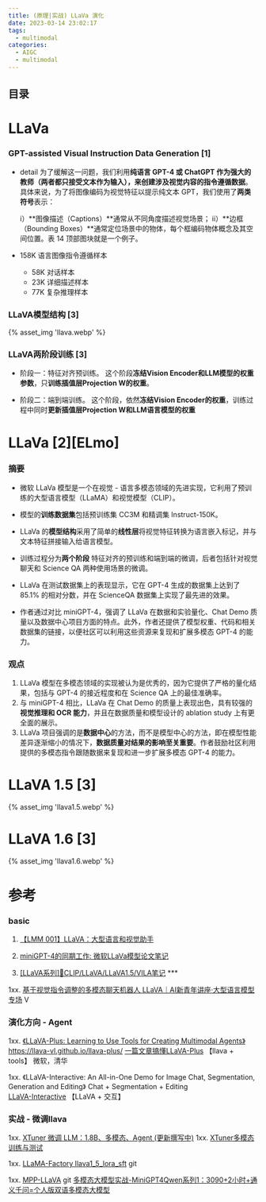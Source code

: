 ```yaml
---
title: (原理|实战) LLaVa 演化
date: 2023-03-14 23:02:17
tags:
  - multimodal
categories:
  - AIGC  
  - multimodal
---
```


<p></p>
<!-- more -->

## 目录
<!-- toc -->

# LLaVa
### GPT-assisted Visual Instruction Data Generation [1]
+ detail
  为了缓解这一问题，我们利用**纯语言 GPT-4 或 ChatGPT 作为强大的教师（两者都只接受文本作为输入），来创建涉及视觉内容的指令遵循数据**。具体来说，为了将图像编码为视觉特征以提示纯文本 GPT，我们使用了**两类符号**表示：

    i）**图像描述（Captions）**通常从不同角度描述视觉场景；
    ii）**边框（Bounding Boxes）**通常定位场景中的物体，每个框编码物体概念及其空间位置。表 14 顶部图块就是一个例子。


+ 158K   语言图像指令遵循样本
  + 58K  对话样本
  + 23K  详细描述样本 
  + 77K  复杂推理样本


### LLaVA模型结构 [3]
{% asset_img  'llava.webp' %}


### LLaVA两阶段训练 [3] 
+ 阶段一：特征对齐预训练。
  这个阶段**冻结Vision Encoder和LLM模型的权重参数**，只**训练插值层Projection W的权重**。
  
+ 阶段二：端到端训练。
  这个阶段，依然**冻结Vision Encoder的权重**，训练过程中同时**更新插值层Projection W和LLM语言模型的权重**
  

# LLaVa [2][ELmo]

### 摘要
+ 微软 LLaVa 模型是一个在视觉 - 语言多模态领域的先进实现，它利用了预训练的大型语言模型（LLaMA）和视觉模型（CLIP）。

+ 模型的**训练数据集**包括预训练集 CC3M 和精调集 Instruct-150K。

+ LLaVa 的**模型结构**采用了简单的**线性层**将视觉特征转换为语言嵌入标记，并与文本特征拼接输入给语言模型。

+ 训练过程分为**两个阶段**
  特征对齐的预训练和端到端的微调，后者包括针对视觉聊天和 Science QA 两种使用场景的微调。
  
+ LLaVa 在测试数据集上的表现显示，它在 GPT-4 生成的数据集上达到了 85.1% 的相对分数，并在 ScienceQA 数据集上实现了最先进的效果。

+ 作者通过对比 miniGPT-4，强调了 LLaVa 在数据和实验量化、Chat Demo 质量以及数据中心项目方面的特点。此外，作者还提供了模型权重、代码和相关数据集的链接，以便社区可以利用这些资源来复现和扩展多模态 GPT-4 的能力。

### 观点
1. LLaVa 模型在多模态领域的实现被认为是优秀的，因为它提供了严格的量化结果，包括与 GPT-4 的接近程度和在 Science QA 上的最佳准确率。
2. 与 miniGPT-4 相比，LLaVa 在 Chat Demo 的质量上表现出色，具有较强的**视觉推理和 OCR 能力**，并且在数据质量和模型设计的 ablation study 上有更全面的展示。
3. LLaVa 项目强调的是**数据中心**的方法，而不是模型中心的方法，即在模型性能差异逐渐缩小的情况下，**数据质量对结果的影响至关重要**。作者鼓励社区利用提供的多模态指令跟随数据来复现和进一步扩展多模态 GPT-4 的能力。

# LLaVA 1.5 [3] 
{% asset_img  'llava1.5.webp' %}


# LLaVA 1.6 [3] 
{% asset_img  'llava1.6.webp' %}


# 参考
### basic
1. [【LMM 001】LLaVA：大型语言和视觉助手](https://datac.blog.csdn.net/article/details/135329498)

2. [miniGPT-4的同期工作: 微软LLaVa模型论文笔记](https://zhuanlan.zhihu.com/p/625723805)

3. [[LLaVA系列]📒CLIP/LLaVA/LLaVA1.5/VILA笔记](https://zhuanlan.zhihu.com/p/683137074) ***

1xx. [基于视觉指令调整的多模态聊天机器人 LLaVA｜AI新青年讲座·大型语言模型专场](https://apposcmf8kb5033.pc.xiaoe-tech.com/live_pc/l_64a7d4fde4b0d1e42e7fc7e6) V

### 演化方向 - Agent 
1xx. [《LLaVA-Plus: Learning to Use Tools for Creating Multimodal Agents》 ](https://arxiv.org/pdf/2311.05437)
    https://llava-vl.github.io/llava-plus/
   [一篇文章搞懂LLaVA-Plus](https://zhuanlan.zhihu.com/p/679038553)
   【llava + tools】  微软，清华
    
1xx. 《LLaVA-Interactive: An All-in-One Demo for Image Chat, Segmentation, Generation and Editing》 Chat + Segmentation + Editing  
    [LLaVA-Interactive](https://llava-vl.github.io/llava-interactive/)
   【LLaVA + 交互】

###  实战 - 微调llava 
1xx. [XTuner 微调 LLM：1.8B、多模态、Agent (更新撰写中)](https://github.com/InternLM/Tutorial/blob/camp2/xtuner/readme.md)
1xx. [XTuner多模态训练与测试](https://github.com/InternLM/Tutorial/blob/camp2/xtuner/llava/xtuner_llava.md)

1xx. [LLaMA-Factory  llava1_5_lora_sft](https://github.com/hiyouga/LLaMA-Factory/blob/main/examples/train_lora/llava1_5_lora_sft.yaml) git

1xx. [MPP-LLaVA](https://github.com/Coobiw/MPP-LLaVA) git
[多模态大模型实战-MiniGPT4Qwen系列1：3090+2小时+通义千问=个人版双语多模态大模型](https://zhuanlan.zhihu.com/p/664612306)